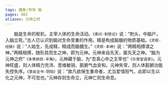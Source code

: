 ```yaml
---
tags: 藏象/奇恒 脑
pages: 082
aliases: 元神之府
---
```

&emsp;&emsp;脑是生命的枢机，主宰人体的生命活动。`《素问·刺禁论》`说：“刺头，中脑户，入脑立死。”古人已认识到脑对生命至重的作用。精是构成脑髓的物质基础。`《灵枢·经脉》`说：“人始生，先成精，精成而脑髓生。”`《灵枢·本神》`说：“两精相搏谓之神。”两精相搏，随形具而生之神，即为元神。元神来自先天，属先天之神。“脑为元神之府”`《本草纲目·辛夷》`，元神藏于脑，为“吾真心中之主宰也”`《乐育堂语录》`。元神旺盛，则人体精力充沛、思维敏锐、脏腑气血安和。元神失常，则人体脏腑功能失控失序。`《景岳全书·阴阳》`说：“故凡欲保生重命者，尤当爱惜阳气，此即以生以化之元神，不可忽也。”元神存则生命立，元神亡则生命息。